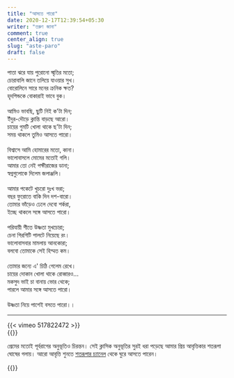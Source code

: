 ```yaml
---
title: "আসতে পারো"
date: 2020-12-17T12:39:54+05:30
writer: "তরুণ জানা"
comment: true
center_align: true
slug: "aste-paro"
draft: false
---
```


পাতা ঝরে যায় পুরোনো স্মৃতির মতো;\
চোরাবালি জানে তলিয়ে যাওয়ার সুখ।\
বোরোলিনে সারে মনের ক্রনিক ক্ষত?\
হৃদপিন্ডকে বোকারাই ভাবে বুক।\
\
আমিও ভাবছি, ছুটি নিই ক'টা দিন;\
ইঁদুর-দৌড়ে ক্লান্তি বাড়ছে আরো।\
চায়ের গুমটি খোলা থাকে ছ'টা দিন;\
সময় থাকলে তুমিও আসতে পারো।\
\
বিশ্বাসে আমি হোমারের মতো, কানা।\
ভালোবাসলে মোমের মতোই গলি।\
আমার তো নেই পক্ষীরাজের ডানা;\
স্বপ্নগুলোকে দিলেম জলাঞ্জলি।\
\
আমার পকেটে খুচরো দুঃখ ভরা;\
বছর ফুরোতে বাকি দিন দশ-বারো।\
তোমার ভাঁড়েও ঢেলে দেবো শর্করা,\
ইচ্ছে থাকলে সঙ্গে আসতে পারো।\
\
পরিযায়ী শীতে উষ্ণতা মুখচোরা;\
চেনা গিরগিটি পালটে নিয়েছে রং।\
ভালোবাসবার মামলায় আনকোরা;\
বলবো তোমাকে সেই হিম্মত কম।\
\
তোমার জন্যে এ' চিঠি গেলেম রেখে।\
চায়ের দোকান খোলা থাকে রোব্বারও...\
মকসুদ ভাই চা বানায় ভোর থেকে;\
পারলে আমার সঙ্গে আসতে পারো।\
\
উষ্ণতা নিয়ে পাশেই বসতে পারো।।

---

{{< vimeo 517822472 >}}
\
{{<raw>}}
<p class="text-left">প্রেমের মতোই পূর্বরাগের অনুভূতিও চিরন্তন। সেই ক্লাসিক অনুভূতির সুরই ধরা পড়েছে আমার প্রিয় 
আবৃত্তিকার শতরূপা ঘোষের গলায়। আরো আবৃত্তি শুনতে <a href="https://www.youtube.com/channel/
UCtXOuj2RSvh0v_PmQ4IAktw"
target="_blank" rel="nofollow">শতরূপার চ্যানেল</a> থেকে ঘুরে আসতে পারেন।</p>
{{</raw>}}